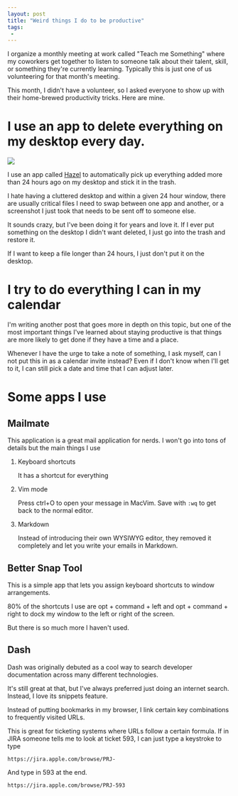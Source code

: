 ```yaml
---
layout: post
title: "Weird things I do to be productive"
tags:
 -
---
```


I organize a monthly meeting at work called "Teach me Something" where my coworkers get together to listen to someone talk about their talent, skill, or something they're currently learning.
Typically this is just one of us volunteering for that month's meeting.

This month, I didn't have a volunteer, so I asked everyone to show up with their home-brewed productivity tricks. Here are mine.

# I use an app to delete everything on my desktop every day.

![](http://cdn.everything.io/blog/productivity-tricks/hazel.png)

I use an app called [Hazel](https://www.noodlesoft.com) to automatically pick up everything added more than 24 hours ago on my desktop and stick it in the trash.

I hate having a cluttered desktop and within a given 24 hour window, there are usually critical files I need to swap between one app and another, or a screenshot I just took that needs to be sent off to someone else.

It sounds crazy, but I've been doing it for years and love it. If I ever put something on the desktop I didn't want deleted, I just go into the trash and restore it.

If I want to keep a file longer than 24 hours, I just don't put it on the desktop.

# I try to do everything I can in my calendar

I'm writing another post that goes more in depth on this topic, but one of the most important things I've learned about staying productive is that things are more likely
to get done if they have a time and a place.

Whenever I have the urge to take a note of something, I ask myself, can I not put this in as a calendar invite instead? Even if I don't know when I'll get to it, I can
still pick a date and time that I can adjust later.

# Some apps I use

## Mailmate

This application is a great mail application for nerds. I won't go into tons of details but the main things I use

1. Keyboard shortcuts

   It has a shortcut for everything

2. Vim mode

   Press ctrl+O to open your message in MacVim. Save with `:wq` to get back to the normal editor.

3. Markdown

   Instead of introducing their own WYSIWYG editor, they removed it completely and let you write your emails in Markdown.

## Better Snap Tool

This is a simple app that lets you assign keyboard shortcuts to window arrangements. 

80% of the shortcuts I use are opt + command + left and opt + command + right to dock my window to the left or right of the screen.

But there is so much more I haven't used.

## Dash

Dash was originally debuted as a cool way to search developer documentation across many different technologies.

It's still great at that, but I've always preferred just doing an internet search. Instead, I love its snippets feature.

Instead of putting bookmarks in my browser, I link certain key combinations to frequently visited URLs.

This is great for ticketing systems where URLs follow a certain formula. If in JIRA someone tells me to look at ticket 593, I can just type a keystroke to type

    https://jira.apple.com/browse/PRJ-

And type in 593 at the end.

    https://jira.apple.com/browse/PRJ-593


